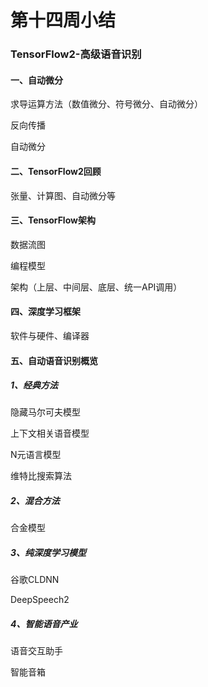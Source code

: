 # 第十四周小结

### TensorFlow2-高级语音识别

#### 一、自动微分

求导运算方法（数值微分、符号微分、自动微分）

反向传播

自动微分

#### 二、TensorFlow2回顾

张量、计算图、自动微分等

#### 三、TensorFlow架构

数据流图

编程模型

架构（上层、中间层、底层、统一API调用）

#### 四、深度学习框架

软件与硬件、编译器

#### 五、自动语音识别概览

##### 1、经典方法

隐藏马尔可夫模型

上下文相关语音模型

N元语言模型

维特比搜索算法

##### 2、混合方法

合金模型

##### 3、纯深度学习模型

谷歌CLDNN

DeepSpeech2

##### 4、智能语音产业

语音交互助手

智能音箱

